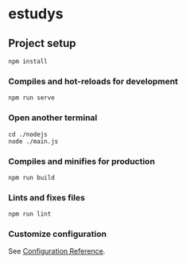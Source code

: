 # estudys

## Project setup
```
npm install
```

### Compiles and hot-reloads for development
```
npm run serve
```
### Open another terminal
```
cd ./nodejs
node ./main.js
```
### Compiles and minifies for production
```
npm run build
```

### Lints and fixes files
```
npm run lint
```

### Customize configuration
See [Configuration Reference](https://cli.vuejs.org/config/).
